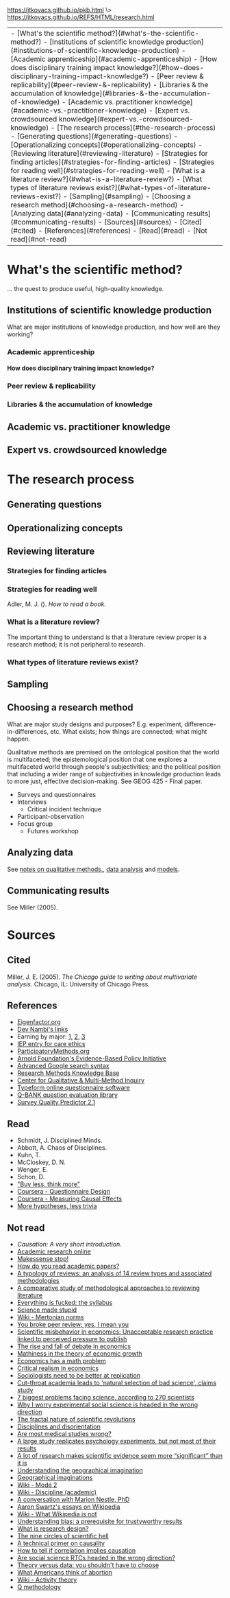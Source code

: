<p id="path"><a href="../../pkb.html">https://jtkovacs.github.io/pkb.html</a> \> <a href="https://jtkovacs.github.io/REFS/HTML/research.html">https://jtkovacs.github.io/REFS/HTML/research.html</a></p><table class="TOC"><tr><td>- [What's the scientific method?](#what's-the-scientific-method?)
	- [Institutions of scientific knowledge production](#institutions-of-scientific-knowledge-production)
		- [Academic apprenticeship](#academic-apprenticeship)
			- [How does disciplinary training impact knowledge?](#how-does-disciplinary-training-impact-knowledge?)
		- [Peer review & replicability](#peer-review-&-replicability)
		- [Libraries & the accumulation of knowledge](#libraries-&-the-accumulation-of-knowledge)
	- [Academic vs. practitioner knowledge](#academic-vs.-practitioner-knowledge)
	- [Expert vs. crowdsourced knowledge](#expert-vs.-crowdsourced-knowledge)
- [The research process](#the-research-process)
	- [Generating questions](#generating-questions)
	- [Operationalizing concepts](#operationalizing-concepts)
	- [Reviewing literature](#reviewing-literature)
		- [Strategies for finding articles](#strategies-for-finding-articles)
		- [Strategies for reading well](#strategies-for-reading-well)
		- [What is a literature review?](#what-is-a-literature-review?)
		- [What types of literature reviews exist?](#what-types-of-literature-reviews-exist?)
	- [Sampling](#sampling)
	- [Choosing a research method](#choosing-a-research-method)
	- [Analyzing data](#analyzing-data)
	- [Communicating results](#communicating-results)
- [Sources](#sources)
	- [Cited](#cited)
	- [References](#references)
	- [Read](#read)
	- [Not read](#not-read)
</td></tr></table>

# What's the scientific method?

... the quest to produce useful, high-quality knowledge.

## Institutions of scientific knowledge production

What are major institutions of knowledge production, and how well are they working?

### Academic apprenticeship

#### How does disciplinary training impact knowledge?

### Peer review & replicability

### Libraries & the accumulation of knowledge

## Academic vs. practitioner knowledge

## Expert vs. crowdsourced knowledge



# The research process

## Generating questions

## Operationalizing concepts

## Reviewing literature

### Strategies for finding articles

### Strategies for reading well

Adler, M. J. (). _How to read a book._

### What is a literature review?

The important thing to understand is that a literature review proper is a research method; it is not peripheral to research.

### What types of literature reviews exist?

## Sampling

## Choosing a research method

What are major study designs and purposes? E.g. experiment, difference-in-differences, etc. What exists; how things are connected; what might happen.

Qualitative methods are premised on the ontological position that the world is multifaceted; the epistemological position that one explores a multifaceted world through people's subjectivities; and the political position that including a wider range of subjectivities in knowledge production leads to more just, effective decision-making. See GEOG 425 - Final paper. 

- Surveys and questionnaires
- Interviews
    - Critical incident technique
- Participant-observation
- Focus group
    - Futures workshop

## Analyzing data

See [notes on qualitative methods,](qualitative-methods.html), [data analysis](data-analysis.html) and [models](models.html).

## Communicating results

See Miller (2005).

    



# Sources

## Cited

Miller, J. E. (2005). _The Chicago guide to writing about multivariate analysis._ Chicago, IL: University of Chicago Press.

## References

- [Eigenfactor.org](http://eigenfactor.org/)
- [Dev Nambi's links](https://github.com/DevNambi/blog-drafts/blob/master/490%20-%20Science%20and%20Research.md)
- Earning by major: [1,](https://cew.georgetown.edu/cew-reports/whats-it-worth-the-economic-value-of-college-majors/) [2,](http://www.hamiltonproject.org/charts/career_earnings_by_college_major/) [3](http://www.payscale.com/college-salary-report/majors-that-pay-you-back)
- [IEP entry for care ethics](http://www.iep.utm.edu/care-eth/)
- [ParticipatoryMethods.org](http://www.participatorymethods.org/)
- [Arnold Foundation's Evidence-Based Policy Initiative](http://www.arnoldfoundation.org/initiative/evidence-based-policy-innovation/)
- [Advanced Google search syntax](http://www.cpcstrategy.com/blog/2014/10/advanced-google-search-tips-infographic/)
- [Research Methods Knowledge Base](http://www.socialresearchmethods.net/kb/contents.php)
- [Center for Qualitative &amp; Multi-Method Inquiry](https://www.maxwell.syr.edu/cqmi.aspx)
- [Typeform online questionnaire software](https://www.typeform.com/)
- [Q-BANK question evaluation library](https://wwwn.cdc.gov/qbank/QUest/Quest.aspx)
- [Survey Quality Predictor 2.1](http://sqp.upf.edu/)

## Read

- Schmidt, J. Disciplined Minds.
- Abbott, A. Chaos of Disciplines.
- Kuhn, T.
- McCloskey, D. N. 
- Wenger, E.
- Schon, D.
- ["Buy less, think more"](https://storify.com/afg85/applying-critical-thinking-to-your-critical-readin)
- [Coursera - Questionnaire Design](https://www.coursera.org/learn/questionnaire-design)
- [Coursera - Measuring Causal Effects](https://www.coursera.org/learn/measuring-causal-effects)
- [More hypotheses, less trivia](http://allendowney.blogspot.com/2011/06/more-hypotheses-less-trivia.html)

## Not read

- _Causation: A very short introduction._
- [Academic research online](http://www.onlinecolleges.net/for-students/online-academic-research/)
- [Makessense stop!](http://crookedtimber.org/2014/05/13/makessense-stop/)
- [How do you read academic papers?](https://news.ycombinator.com/item?id=9245467)
- [A typology of reviews: an analysis of 14 review types and associated methodologies](http://onlinelibrary.wiley.com/doi/10.1111/j.1471-1842.2009.00848.x/pdf)
- [A comparative study of methodological approaches to reviewing literature](https://www.heacademy.ac.uk/system/files/resources/comparativestudy_0.pdf)
- [Everything is fucked: the syllabus](https://hardsci.wordpress.com/2016/08/11/everything-is-fucked-the-syllabus/)
- [Science made stupid](http://www.besse.at/sms/smsintro.html)
- [Wiki - Mertonian norms](https://en.wikipedia.org/wiki/Mertonian_norms)
- [You broke peer review; yes, I mean you](https://codeandculture.wordpress.com/2013/11/18/youbrokepeerreview/)
- [Scientific misbehavior in economics: Unacceptable research practice linked to perceived pressure to publish](http://blogs.lse.ac.uk/impactofsocialsciences/2014/07/23/scientific-misbehavior-in-economics/)
- [The rise and fall of debate in economics](http://www.joefrancis.info/economics-debate/)
- [Mathiness in the theory of economic growth](https://www.aeaweb.org/articles?id=10.1257/aer.p20151066)
- [Economics has a math problem](https://www.bloomberg.com/view/articles/2015-09-01/economics-has-a-math-problem)
- [Critical realism in economics](https://www.youtube.com/watch?v=ZHAxdJ-qs7s&amp;feature=youtu.be)
- [Sociologists need to be better at replication](https://orgtheory.wordpress.com/2015/08/11/sociologists-need-to-be-better-at-replication-a-guest-post-by-cristobal-young/)
- [Cut-throat academia leads to 'natural selection of bad science', claims study](https://www.theguardian.com/science/2016/sep/21/cut-throat-academia-leads-to-natural-selection-of-bad-science-claims-study?CMP=twt_gu)
- [7 biggest problems facing science, according to 270 scientists](http://www.vox.com/2016/7/14/12016710/science-challeges-research-funding-peer-review-process?linkId=27003407)
- [Why I worry experimental social science is headed in the wrong direction](http://chrisblattman.com/2015/12/07/if-you-run-field-experiments-this-might-be-paper-that-will-make-it-harder-to-publish-your-work-in-a-few-years/)
- [The fractal nature of scientific revolutions](http://andrewgelman.com/2005/05/20/selfsimilarity/)
- [Disciplines and disorientation](http://www.crassh.cam.ac.uk/gallery/video/simon-schaffer-disciplines-and-disorientation)
- [Are most medical studies wrong?](http://theness.com/neurologicablog/index.php/are-most-medical-studies-wrong/)
- [A large study replicates psychology experiments, but not most of their results](http://www.economist.com/news/science-and-technology/21662619-large-study-replicates-psychology-experiments-not-most-their-results-try?fsrc=scn/tw/te/bl/ed/tryagain)
- [A lot of research makes scientific evidence seem more “significant” than it is](https://www.painscience.com/articles/statistical-significance.php)
- [Understanding the geographical imagination](http://jgieseking.org/understanding-the-geographical-imagination/)
- [Geographical imaginations](http://territorialmasquerades.net/geographical-imaginations/)
- [Wiki - Mode 2](https://en.wikipedia.org/wiki/Mode_2)
- [Wiki - Discipline (academic)<br>](https://en.wikipedia.org/wiki/Discipline_(academia))
- [A conversation with Marion Nestle, PhD](http://defendingscience.org/conversation-marion-nestle-phd)
- [Aaron Swartz's essays on Wikipedia](http://www.aaronsw.com/weblog/wikiroads)
- [Wiki - What Wikipedia is not](https://en.wikipedia.org/wiki/Wikipedia:What_Wikipedia_is_not)
- [Understanding bias: a prerequisite for trustyworthy results](https://medium.com/@akelleh/understanding-bias-a-pre-requisite-for-trustworthy-results-ee590b75b1be#.r2q3cshpm)
- [What is research design?](https://drive.google.com/open?id=0B6XYyy1UbJ3XM25RNXFnU2l2Z28)
- [The nine circles of scientific hell](http://pps.sagepub.com/content/7/6/643.full.pdf+html)
- [A technical primer on causality](https://medium.com/@akelleh/a-technical-primer-on-causality-181db2575e41#.409ytztzt)
- [How to tell if correlation implies causation](https://statswithcats.wordpress.com/2015/01/01/how-to-tell-if-correlation-implies-causation/)
- [Are social science RTCs headed in the wrong direction?](http://chrisblattman.com/2015/12/14/are-social-science-rcts-headed-in-the-wrong-direction-a-roundup-of-the-discussion/)
- [Theory versus data: you shouldn't have to choose](https://www.bloomberg.com/view/articles/2016-02-17/theory-versus-data-you-shouldn-t-have-to-choose)
- [What Americans think of abortion](http://www.vox.com/a/abortion-decision-statistics-opinions)
- [Wiki - Activity theory](https://en.wikipedia.org/wiki/Activity_theory)
- [Q methodology](https://qmethod.org/)


